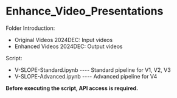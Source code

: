 # Enhance_Video_Presentations

Folder Introduction:
  - Original Videos 2024DEC: Input videos
  - Enhanced Videos 2024DEC: Output videos

Script:
  - V-SLOPE-Standard.ipynb ---- Standard pipeline for V1, V2, V3
  - V-SLOPE-Advanced.ipynb ---- Advanced pipeline for V4


**Before executing the script, API access is required.**

